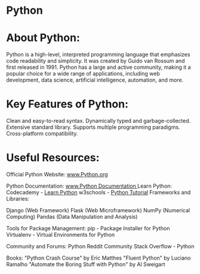 # Python
# About Python:
Python is a high-level, interpreted programming language that emphasizes code readability and simplicity. It was created by Guido van Rossum and first released in 1991. Python has a large and active community, making it a popular choice for a wide range of applications, including web development, data science, artificial intelligence, automation, and more.

# Key Features of Python:

Clean and easy-to-read syntax.
Dynamically typed and garbage-collected.
Extensive standard library.
Supports multiple programming paradigms.
Cross-platform compatibility.

# Useful Resources:
Official Python Website:
www.Python.org

Python Documentation:
[www.Python Documentation
](https://docs.python.org/3/)
Learn Python:
Codecademy - [Learn Python](https://www.codecademy.com/learn/learn-python)
w3schools - [Python Tutorial](https://www.w3schools.com/python/)
Frameworks and Libraries:

Django (Web Framework)
Flask (Web Microframework)
NumPy (Numerical Computing)
Pandas (Data Manipulation and Analysis)

Tools for Package Management:
pip - Package Installer for Python
Virtualenv - Virtual Environments for Python

Community and Forums:
Python Reddit Community
Stack Overflow - Python

Books:
"Python Crash Course" by Eric Matthes
"Fluent Python" by Luciano Ramalho
"Automate the Boring Stuff with Python" by Al Sweigart
